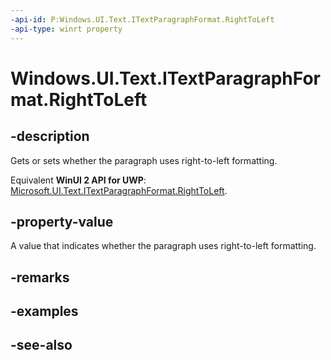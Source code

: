 ```yaml
---
-api-id: P:Windows.UI.Text.ITextParagraphFormat.RightToLeft
-api-type: winrt property
---
```


<!-- Property syntax
public Windows.UI.Text.FormatEffect RightToLeft { get;  set; }
-->

# Windows.UI.Text.ITextParagraphFormat.RightToLeft

## -description
Gets or sets whether the paragraph uses right-to-left formatting.

Equivalent **WinUI 2 API for UWP**: [Microsoft.UI.Text.ITextParagraphFormat.RightToLeft](/windows/winui/api/microsoft.ui.text.itextparagraphformat.righttoleft).

## -property-value
A value that indicates whether the paragraph uses right-to-left formatting.

## -remarks

## -examples

## -see-also
